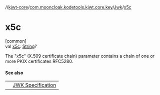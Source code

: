 //[kjwt-core](../../../index.md)/[com.mooncloak.kodetools.kjwt.core.key](../index.md)/[Jwk](index.md)/[x5c](x5c.md)

# x5c

[common]\
val [x5c](x5c.md): [String](https://kotlinlang.org/api/latest/jvm/stdlib/kotlin/-string/index.html)?

The &quot;x5c&quot; (X.509 certificate chain) parameter contains a chain of one or more PKIX certificates RFC5280.

#### See also

| | |
|---|---|
|  | [JWK Specification](https://datatracker.ietf.org/doc/html/rfc7517#section-4.7) |
